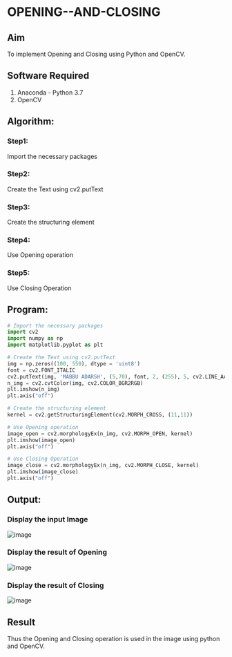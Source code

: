 # OPENING--AND-CLOSING
## Aim
To implement Opening and Closing using Python and OpenCV.

## Software Required
1. Anaconda - Python 3.7
2. OpenCV
## Algorithm:
### Step1:
Import the necessary packages

### Step2:
Create the Text using cv2.putText

### Step3:
Create the structuring element

### Step4:
Use Opening operation

### Step5:
Use Closing Operation
 
## Program:

``` Python
# Import the necessary packages
import cv2
import numpy as np
import matplotlib.pyplot as plt

# Create the Text using cv2.putText
img = np.zeros((100, 550), dtype = 'uint8')
font = cv2.FONT_ITALIC
cv2.putText(img, 'MABBU ADARSH', (5,70), font, 2, (255), 5, cv2.LINE_AA)
n_img = cv2.cvtColor(img, cv2.COLOR_BGR2RGB)
plt.imshow(n_img)
plt.axis("off")

# Create the structuring element
kernel = cv2.getStructuringElement(cv2.MORPH_CROSS, (11,11))

# Use Opening operation
image_open = cv2.morphologyEx(n_img, cv2.MORPH_OPEN, kernel)
plt.imshow(image_open)
plt.axis("off")

# Use Closing Operation
image_close = cv2.morphologyEx(n_img, cv2.MORPH_CLOSE, kernel)
plt.imshow(image_close)
plt.axis("off")

```
## Output:

### Display the input Image
![image](https://github.com/user-attachments/assets/472afd5a-8856-437c-a200-a3dd132ed3b6)

### Display the result of Opening
![image](https://github.com/user-attachments/assets/6f0e6124-8958-482e-bee9-be768593578a)

### Display the result of Closing
![image](https://github.com/user-attachments/assets/1a005484-61f8-4a21-9a17-1aa7df812de1)

## Result
Thus the Opening and Closing operation is used in the image using python and OpenCV.
